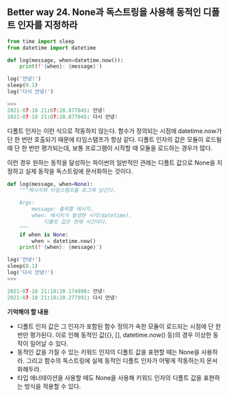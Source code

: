 ## Better way 24. None과 독스트링을 사용해 동적인 디폴트 인자를 지정하라

```python
from time import sleep
from datetime import datetime

def log(message, when=datetime.now()):
    print(f'{when}: {message}')

log('안녕!')
sleep(0.1)
log('다시 안녕!')

>>>
2021-07-18 21:07:28.877045: 안녕!
2021-07-18 21:07:28.877045: 다시 안녕!
```

디폴트 인자는 이런 식으로 작동하지 않는다. 함수가 정의되는 시점에 datetime.now가 단 한 번만 호출되기 때문에 타임스탬프가 항상 같다. 디폴트 인자의 값은 모듈이 로드될 때 단 한 번만 평가되는데, 보통 프로그램이 시작할 때 모듈을 로드하는 경우가 많다.

이런 경우 원하는 동작을 달성하는 파이썬의 일반적인 관례는 디폴트 값으로 None을 지정하고 실제 동작을 독스트링에 문서화하는 것이다. 

```python
def log(message, when=None):
    """메시지와 타임스탬프를 로그에 남긴다.

    Args:
        message: 출력할 메시지.
        when: 메시지가 발생한 시각(datetime).
            디폴트 값은 현재 시간이다.
    """
    if when is None:
        when = datetime.now()
    print(f'{when}: {message}')

log('안녕!')
sleep(0.1)
log('다시 안녕!')
>>>

2021-07-18 21:18:20.174998: 안녕!
2021-07-18 21:18:20.277991: 다시 안녕!
```

**기억해야 할 내용**
- 디폴트 인자 값은 그 인자가 포함된 함수 정의가 속한 모듈이 로드되는 시점에 단 한 번만 평가된다. 이로 인해 동적인 값({}, [], datetime.now() 등)의 경우 이상한 동작이 일어날 수 있다.
- 동적인 값을 가질 수 있는 키워드 인자의 디폴트 값을 표현할 때는 None을 사용하라. 그리고 함수의 독스트링에 실제 동적인 디폴트 인자가 어떻게 작동하는지 문서화해두라.
- 타입 애너테이션을 사용할 때도 None을 사용해 키워드 인자의 디폴트 값을 표현하는 방식을 적용할 수 있다.